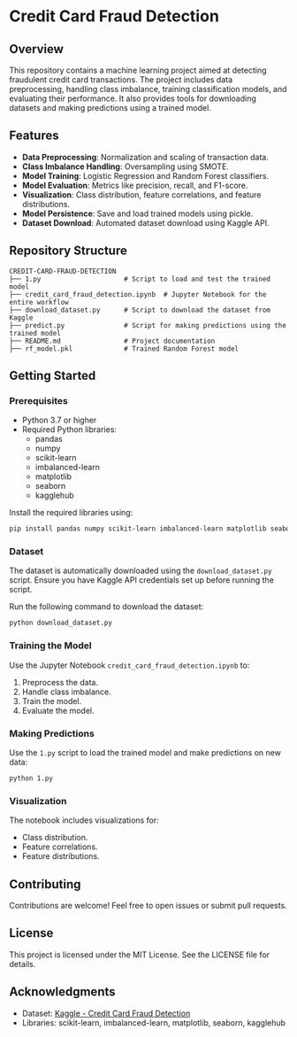 # Credit Card Fraud Detection

## Overview
This repository contains a machine learning project aimed at detecting fraudulent credit card transactions. The project includes data preprocessing, handling class imbalance, training classification models, and evaluating their performance. It also provides tools for downloading datasets and making predictions using a trained model.

## Features
- **Data Preprocessing**: Normalization and scaling of transaction data.
- **Class Imbalance Handling**: Oversampling using SMOTE.
- **Model Training**: Logistic Regression and Random Forest classifiers.
- **Model Evaluation**: Metrics like precision, recall, and F1-score.
- **Visualization**: Class distribution, feature correlations, and feature distributions.
- **Model Persistence**: Save and load trained models using pickle.
- **Dataset Download**: Automated dataset download using Kaggle API.

## Repository Structure
```
CREDIT-CARD-FRAUD-DETECTION
├── 1.py                     # Script to load and test the trained model
├── credit_card_fraud_detection.ipynb  # Jupyter Notebook for the entire workflow
├── download_dataset.py      # Script to download the dataset from Kaggle
├── predict.py               # Script for making predictions using the trained model
├── README.md                # Project documentation
├── rf_model.pkl             # Trained Random Forest model
```

## Getting Started

### Prerequisites
- Python 3.7 or higher
- Required Python libraries:
  - pandas
  - numpy
  - scikit-learn
  - imbalanced-learn
  - matplotlib
  - seaborn
  - kagglehub

Install the required libraries using:
```bash
pip install pandas numpy scikit-learn imbalanced-learn matplotlib seaborn kagglehub
```

### Dataset
The dataset is automatically downloaded using the `download_dataset.py` script. Ensure you have Kaggle API credentials set up before running the script.

Run the following command to download the dataset:
```bash
python download_dataset.py
```

### Training the Model
Use the Jupyter Notebook `credit_card_fraud_detection.ipynb` to:
1. Preprocess the data.
2. Handle class imbalance.
3. Train the model.
4. Evaluate the model.

### Making Predictions
Use the `1.py` script to load the trained model and make predictions on new data:
```bash
python 1.py
```

### Visualization
The notebook includes visualizations for:
- Class distribution.
- Feature correlations.
- Feature distributions.

## Contributing
Contributions are welcome! Feel free to open issues or submit pull requests.

## License
This project is licensed under the MIT License. See the LICENSE file for details.

## Acknowledgments
- Dataset: [Kaggle - Credit Card Fraud Detection](https://www.kaggle.com/mlg-ulb/creditcardfraud)
- Libraries: scikit-learn, imbalanced-learn, matplotlib, seaborn, kagglehub
